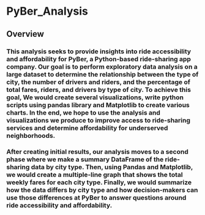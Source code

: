 # PyBer_Analysis
## Overview

### This analysis seeks to provide insights into ride accessibility and affordability for PyBer, a Python-based ride-sharing app company. Our goal is to perform exploratory data analysis on a large dataset to determine the relationship between the type of city, the number of drivers and riders, and the percentage of total fares, riders, and drivers by type of city. To achieve this goal, We would create several visualizations, write python scripts using pandas library and Matplotlib to create various charts. In the end, we hope to use the analysis and visualizations we produce to improve access to ride-sharing services and determine affordability for underserved neighborhoods.

### After creating initial results, our analysis moves to a second phase where we make a summary DataFrame of the ride-sharing data by city type. Then, using Pandas and Matplotlib, we would create a multiple-line graph that shows the total weekly fares for each city type. Finally, we would summarize how the data differs by city type and how decision-makers can use those differences at PyBer to answer questions around ride accessibility and affordability.
